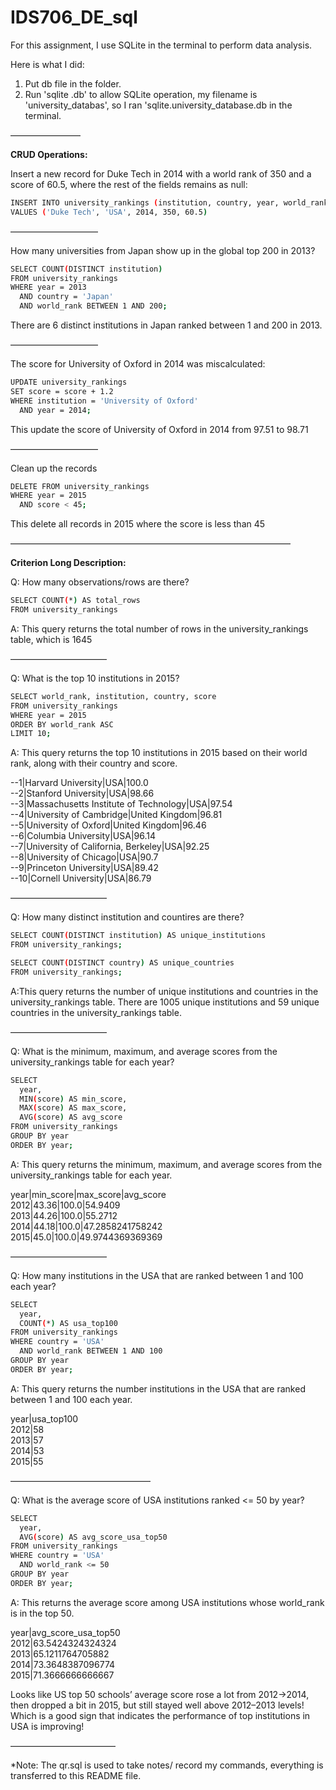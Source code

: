 # IDS706_DE_sql

For this assignment, I use SQLite in the terminal to perform data analysis.

Here is what I did:
1. Put db file in the folder.
2. Run 'sqlite <filename>.db' to allow SQLite operation, my filename is 'university_databas', so I ran 'sqlite.university_database.db in the terminal.

————————

**CRUD Operations:**  

Insert a new record for Duke Tech in 2014 with a world rank of 350 and a score of 60.5, where the rest of the fields remains as null:

```bash
INSERT INTO university_rankings (institution, country, year, world_rank, score)
VALUES ('Duke Tech', 'USA', 2014, 350, 60.5)
```
——————————

How many universities from Japan show up in the global top 200 in 2013?

```bash
SELECT COUNT(DISTINCT institution) 
FROM university_rankings
WHERE year = 2013
  AND country = 'Japan'
  AND world_rank BETWEEN 1 AND 200;
```
There are 6 distinct institutions in Japan ranked between 1 and 200 in 2013.

——————————

The score for University of Oxford in 2014 was miscalculated:

```bash
UPDATE university_rankings
SET score = score + 1.2
WHERE institution = 'University of Oxford'
  AND year = 2014;
```
This update the score of University of Oxford in 2014 from 97.51 to 98.71

——————————

Clean up the records

```bash
DELETE FROM university_rankings
WHERE year = 2015
  AND score < 45;
```

This delete all records in 2015 where the score is less than 45


————————————————————————————————

**Criterion Long Description:**

Q: How many observations/rows are there?

```bash
SELECT COUNT(*) AS total_rows 
FROM university_rankings
```
A: This query returns the total number of rows in the university_rankings table, which is 1645

———————————

Q: What is the top 10 institutions in 2015?

```bash
SELECT world_rank, institution, country, score
FROM university_rankings
WHERE year = 2015
ORDER BY world_rank ASC
LIMIT 10;
```

A: This query returns the top 10 institutions in 2015 based on their world rank, along with their country and score.

--1|Harvard University|USA|100.0  
--2|Stanford University|USA|98.66  
--3|Massachusetts Institute of Technology|USA|97.54  
--4|University of Cambridge|United Kingdom|96.81  
--5|University of Oxford|United Kingdom|96.46  
--6|Columbia University|USA|96.14  
--7|University of California, Berkeley|USA|92.25  
--8|University of Chicago|USA|90.7  
--9|Princeton University|USA|89.42  
--10|Cornell University|USA|86.79  

———————————

Q: How many distinct institution and countires are there?

```bash
SELECT COUNT(DISTINCT institution) AS unique_institutions
FROM university_rankings;

SELECT COUNT(DISTINCT country) AS unique_countries 
FROM university_rankings;
```

A:This query returns the number of unique institutions and countries in the university_rankings table. There are 1005 unique institutions and 59 unique countries in the university_rankings table.  

———————————

Q: What is the minimum, maximum, and average scores from the university_rankings table for each year?

```bash
SELECT
  year,
  MIN(score) AS min_score,
  MAX(score) AS max_score,
  AVG(score) AS avg_score
FROM university_rankings
GROUP BY year
ORDER BY year;
```

A: This query returns the minimum, maximum, and average scores from the university_rankings table for each year.

year|min_score|max_score|avg_score  
2012|43.36|100.0|54.9409  
2013|44.26|100.0|55.2712  
2014|44.18|100.0|47.2858241758242  
2015|45.0|100.0|49.9744369369369  

———————————

Q: How many institutions in the USA that are ranked between 1 and 100 each year?

```bash
SELECT
  year,
  COUNT(*) AS usa_top100
FROM university_rankings
WHERE country = 'USA'
  AND world_rank BETWEEN 1 AND 100
GROUP BY year
ORDER BY year;
```

A: This query returns the number institutions in the USA that are ranked between 1 and 100 each year.

year|usa_top100  
2012|58  
2013|57  
2014|53  
2015|55  

————————————————

Q: What is the average score of USA institutions ranked <= 50 by year?

```bash
SELECT
  year,
  AVG(score) AS avg_score_usa_top50
FROM university_rankings
WHERE country = 'USA'
  AND world_rank <= 50
GROUP BY year
ORDER BY year;
```

A: This returns the average score among USA institutions whose world_rank is in the top 50.

year|avg_score_usa_top50  
2012|63.5424324324324  
2013|65.1211764705882  
2014|73.3648387096774  
2015|71.3666666666667  

Looks like US top 50 schools’ average score rose a lot from 2012→2014, then dropped a bit in 2015, but still stayed well above 2012–2013 levels! Which is a good sign that indicates the performance of top institutions in USA is improving!


————————————



*Note: The qr.sql is used to take notes/ record my commands, everything is transferred to this README file.